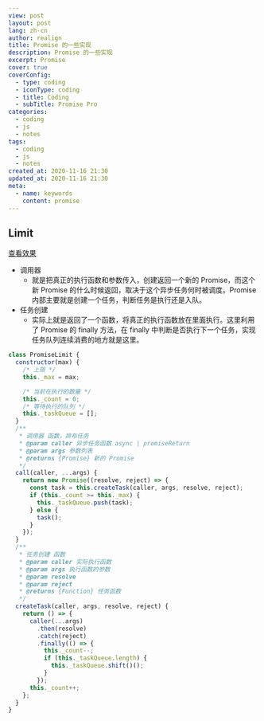 ```yaml
---
view: post
layout: post
lang: zh-cn
author: realign
title: Promise 的一些实现
description: Promise 的一些实现
excerpt: Promise
cover: true
coverConfig:
  - type: coding
  - iconType: coding
  - title: Coding
  - subTitle: Promise Pro
categories:
  - coding
  - js
  - notes
tags:
  - coding
  - js
  - notes
created_at: 2020-11-16 21:30
updated_at: 2020-11-16 21:30
meta:
  - name: keywords
    content: promise
---
```


## Limit

<a href="/static-html-demo/interview/coding/4-some-promise/index.html" target="_blank">查看效果</a>

- 调用器
  - 就是把真正的执行函数和参数传入，创建返回一个新的 Promise，而这个新 Promise 的什么时候返回，取决于这个异步任务何时被调度。Promise 内部主要就是创建一个任务，判断任务是执行还是入队。
- 任务创建
  - 实际上就是返回了一个函数，将真正的执行函数放在里面执行。这里利用了 Promise 的 finally 方法，在 finally 中判断是否执行下一个任务，实现任务队列连续消费的地方就是这里。

```js
class PromiseLimit {
  constructor(max) {
    /* 上限 */
    this._max = max;

    /* 当前在执行的数量 */
    this._count = 0;
    /* 等待执行的队列 */
    this._taskQueue = [];
  }
  /**
   * 调用器 函数，排布任务
   * @param caller 异步任务函数 async | promiseReturn
   * @param args 参数列表
   * @returns {Promise} 新的 Promise
   */
  call(caller, ...args) {
    return new Promise((resolve, reject) => {
      const task = this.createTask(caller, args, resolve, reject);
      if (this._count >= this._max) {
        this._taskQueue.push(task);
      } else {
        task();
      }
    });
  }
  /**
   * 任务创建 函数
   * @param caller 实际执行函数
   * @param args 执行函数的参数
   * @param resolve
   * @param reject
   * @returns {Function} 任务函数
   */
  createTask(caller, args, resolve, reject) {
    return () => {
      caller(...args)
        .then(resolve)
        .catch(reject)
        .finally(() => {
          this._count--;
          if (this._taskQueue.length) {
            this._taskQueue.shift()();
          }
        });
      this._count++;
    };
  }
}
```
